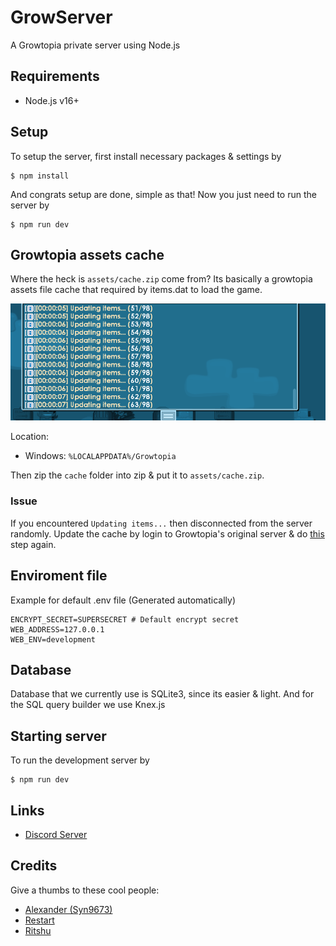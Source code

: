# GrowServer

A Growtopia private server using Node.js

## Requirements

- Node.js v16+

## Setup

To setup the server, first install necessary packages & settings by

```
$ npm install
```

And congrats setup are done, simple as that!
Now you just need to run the server by

```
$ npm run dev
```

## Growtopia assets cache

Where the heck is `assets/cache.zip` come from? Its basically a growtopia assets file cache that required by items.dat to load the game.

![Example](/assets/ignore/updating_items.png)

Location:

- Windows: `%LOCALAPPDATA%/Growtopia`

Then zip the `cache` folder into zip & put it to `assets/cache.zip`.

### Issue

If you encountered `Updating items...` then disconnected from the server randomly. Update the cache by login to Growtopia's original server & do [this](/#Growtopia-assets-cache) step again.

## Enviroment file

Example for default .env file (Generated automatically)

```
ENCRYPT_SECRET=SUPERSECRET # Default encrypt secret
WEB_ADDRESS=127.0.0.1
WEB_ENV=development
```

## Database

Database that we currently use is SQLite3, since its easier & light.
And for the SQL query builder we use Knex.js

## Starting server

To run the development server by

```
$ npm run dev
```

## Links

- [Discord Server](https://discord.gg/sGrxfKZY5t)

## Credits

Give a thumbs to these cool people:

- [Alexander (Syn9673)](https://github.com/Syn9673)
- [Restart](https://github.com/iRestartz)
- [Ritshu](https://github.com/Ritshu)
